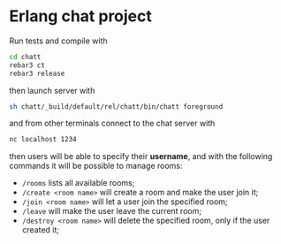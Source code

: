 # Erlang chat project

Run tests and compile with

```bash
cd chatt
rebar3 ct
rebar3 release
```

then launch server with

```bash
sh chatt/_build/default/rel/chatt/bin/chatt foreground
```

and from other terminals connect to the chat server with

```bash
nc localhost 1234
```

then users will be able to specify their **username**, and with the following commands it will be possible to manage rooms:

- `/rooms` lists all available rooms;
- `/create <room name>` will create a room and make the user join it;
- `/join <room name>` will let a user join the specified room;
- `/leave` will make the user leave the current room;
- `/destroy <room name>` will delete the specified room, only if the user created it;
